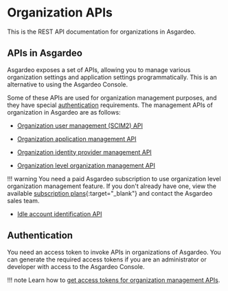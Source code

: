 # Organization APIs

This is the REST API documentation for organizations in Asgardeo.

## APIs in Asgardeo

Asgardeo exposes a set of APIs, allowing you to manage various organization settings and application settings programmatically. This is an alternative to using the Asgardeo Console.

Some of these APIs are used for organization management purposes, and they have special [authentication](#authentication) requirements. The management APIs of organization in Asgardeo are as follows:

- [Organization user management (SCIM2) API]({{base_path}}/apis/organization-apis/scim2/)

- [Organization application management API]({{base_path}}/apis/organization-apis/org-application-management)

- [Organization identity provider management API]({{base_path}}/apis/organization-apis/org-idp/)

- [Organization level organization management API]({{base_path}}/apis/organization-apis/org-management)

!!! warning
    You need a paid Asgardeo subscription to use organization level organization management feature. If you don't already have one, view the available [subscription plans](https://wso2.com/asgardeo/pricing/){:target="_blank"} and contact the Asgardeo sales team.

- [Idle account identification API]({{base_path}}/apis/organization-apis/org-idle-account-identification)
  

## Authentication

You need an access token to invoke APIs in organizations of Asgardeo. You can generate the required access tokens if you are an administrator or developer with access to the Asgardeo Console.

!!! note
    Learn how to [get access tokens for organization management APIs]({{base_path}}/apis/organization-apis/authentication/).
